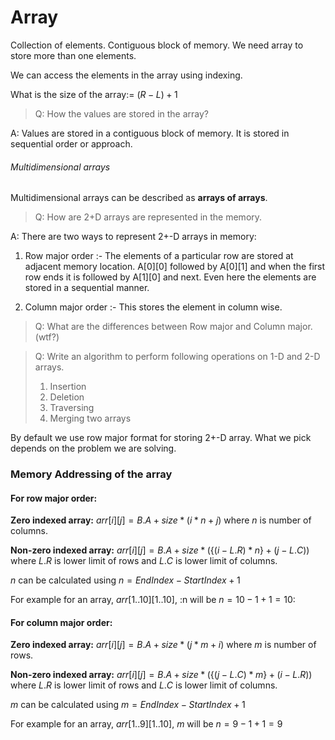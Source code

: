# Array

Collection of elements. Contiguous block of memory. We need array to store more than one elements.

We can access the elements in the array using indexing.

What is the size of the array:= $(R - L) + 1$

> Q: How the values are stored in the array?

A: Values are stored in a contiguous block of memory. It is stored in sequential order or approach.

###### Multidimensional arrays

Multidimensional arrays can be described as **arrays of arrays**.

> Q: How are 2+D arrays are represented in the memory.

A: There are two ways to represent 2+-D arrays in memory:

1. Row major order :- The elements of a particular row are stored at adjacent memory location. A[0][0] followed by A[0][1] and when the first row ends it is followed by A[1][0] and next. Even here the elements are stored in a sequential manner.

2. Column major order :- This stores the element in column wise.

> Q: What are the differences between Row major and Column major. (wtf?)

> Q: Write an algorithm to perform following operations on 1-D and 2-D arrays.
>
> 1. Insertion
> 2. Deletion
> 3. Traversing
> 4. Merging two arrays

By default we use row major format for storing 2+-D array.
What we pick depends on the problem we are solving.

### Memory Addressing of the array

#### For row major order:

**Zero indexed array:** $arr[i][j] = B.A+size*(i * n + j)$ where $n$ is number of columns.

**Non-zero indexed array:** $arr[i][j] = B.A+size*(\{(i - L.R) * n\} + (j - L.C))$ where $L.R$ is lower limit of rows and $L.C$ is lower limit of columns.

$n$ can be calculated using $n = EndIndex - StartIndex  + 1$

For example for an array, $arr[1..10][1..10]$, :n will be $n = 10 - 1 + 1 = 10$:

#### For column major order:

**Zero indexed array:** $arr[i][j] = B.A+size*(j * m + i)$ where $m$ is number of rows.

**Non-zero indexed array:** $arr[i][j] = B.A+size*(\{(j - L.C) * m\} + (i - L.R))$ where $L.R$ is lower limit of rows and $L.C$ is lower limit of columns.

$m$ can be calculated using $m = EndIndex - StartIndex  + 1$

For example for an array, $arr[1..9][1..10]$, $m$ will be $n = 9 - 1 + 1 = 9$
